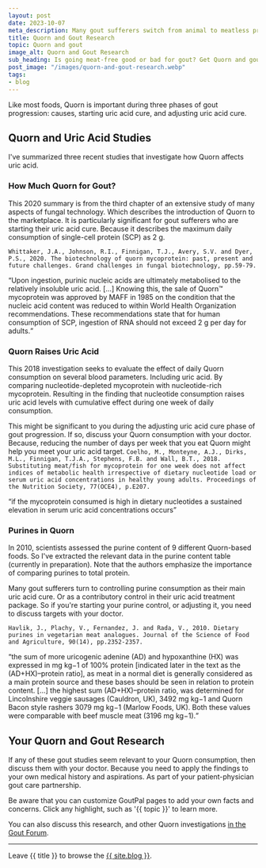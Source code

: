 ```yaml
---
layout: post
date: 2023-10-07
meta_description: Many gout sufferers switch from animal to meatless protein. But how does eating Quorn affect your gout? Is it high or low in purines? Get Quorn and gout facts now.
title: Quorn and Gout Research
topic: Quorn and gout
image_alt: Quorn and Gout Research
sub_heading: Is going meat-free good or bad for gout? Get Quorn and gout facts here.
post_image: "/images/quorn-and-gout-research.webp"
tags:
- blog
---
```

<p>Like most foods, Quorn is important during three phases of gout progression: causes, starting uric acid cure, and adjusting uric acid cure.</p>
<h2 id="studies">Quorn and Uric Acid Studies</h2>
<p>I've summarized three recent studies that investigate how Quorn affects uric acid.</p>
<h3 id="quorn">How Much Quorn for Gout?</h3>
<p>This 2020 summary is from the third chapter of an extensive study of many aspects of fungal technology. Which describes the introduction of Quorn to the marketplace. It is particularly significant for gout sufferers who are starting their uric acid cure. Because it describes the maximum daily consumption of  single-cell protein (SCP) as 2 g.</p>
<p><code>Whittaker, J.A., Johnson, R.I., Finnigan, T.J., Avery, S.V. and Dyer, P.S., 2020. The biotechnology of quorn mycoprotein: past, present and future challenges. Grand challenges in fungal biotechnology, pp.59-79.</code></p>
<p><q cite="https://doi.org/10.1007/978-3-030-29541-7_3">Upon ingestion, purinic nucleic acids are ultimately metabolised to the relatively insoluble uric acid. […] Knowing this, the sale of Quorn™ mycoprotein was approved by MAFF in 1985 on the condition that the nucleic acid content was reduced to within World Health Organization recommendations. These recommendations state that for human consumption of SCP, ingestion of RNA should not exceed 2 g per day for adults.</q></p>
<h3 id="uric">Quorn Raises Uric Acid</h3>
<p>This 2018 investigation seeks to evaluate the effect of daily Quorn consumption on several blood parameters. Including uric acid. By comparing nucleotide-depleted mycoprotein with nucleotide-rich mycoprotein. Resulting in the finding that nucleotide consumption raises uric acid levels with cumulative effect during one week of daily consumption.</p>
<p>This might be significant to you during the adjusting uric acid cure phase of gout progression. If so, discuss your Quorn consumption with your doctor. Because, reducing the number of days per week that you eat Quorn might help you meet your uric acid target.
<code>Coelho, M., Monteyne, A.J., Dirks, M.L., Finnigan, T.J.A., Stephens, F.B. and Wall, B.T., 2018. Substituting meat/fish for mycoprotein for one week does not affect indices of metabolic health irrespective of dietary nucleotide load or serum uric acid concentrations in healthy young adults. Proceedings of the Nutrition Society, 77(OCE4), p.E207.</code></p>
<p><q cite="https://doi.org/10.1017/S0029665118002136">if the mycoprotein consumed is high in dietary nucleotides a sustained elevation in serum uric acid concentrations occurs</q></p>
<h3 id="purines">Purines in Quorn</h3>
<p>In 2010, scientists assessed the purine content of 9 different Quorn-based foods. So I've extracted the relevant data in the purine content table (currently in preparation). Note that the authors emphasize the importance of comparing purines to total protein.</p>
<p>Many gout sufferers turn to controlling purine consumption as their main uric acid cure. Or as a contributory control in their uric acid treatment package. So if you're starting your purine control, or adjusting it, you need to discuss targets with your doctor.</p>
<p><code>Havlik, J., Plachy, V., Fernandez, J. and Rada, V., 2010. Dietary purines in vegetarian meat analogues. Journal of the Science of Food and Agriculture, 90(14), pp.2352-2357.</code></p>
<p><q cite="https://doi.org/10.1002/jsfa.4089">the sum of more uricogenic adenine (AD) and hypoxanthine (HX) was expressed in mg kg−1 of 100% protein [indicated later in the text as the (AD+HX)–protein ratio], as meat in a normal diet is generally considered as a main protein source and these bases should be seen in relation to protein content. […] the highest sum (AD+HX)–protein ratio, was determined for Lincolnshire veggie sausages (Cauldron, UK), 3492 mg kg−1 and Quorn Bacon style rashers 3079 mg kg−1 (Marlow Foods, UK). Both these values were comparable with beef muscle meat (3196 mg kg−1).</q></p>
<h2 id="next">Your Quorn and Gout Research</h2>
If any of these gout studies seem relevant to your Quorn consumption, then discuss them with your doctor. Because you need to apply the findings to your own medical history and aspirations. As part of your patient-physician gout care partnership.

Be aware that you can customize GoutPal pages to add your own facts and concerns. Click any highlight, such as '{{ topic }}' to learn more.

You can also discuss this research, and other Quorn investigations <a href="https://links.goutpal.com/p/goutpal-links-gout-discussions?a=888958067">in the Gout Forum</a>.
<hr>
Leave {{ title }} to browse the <a href="/blog">{{ site.blog }}</a>.

